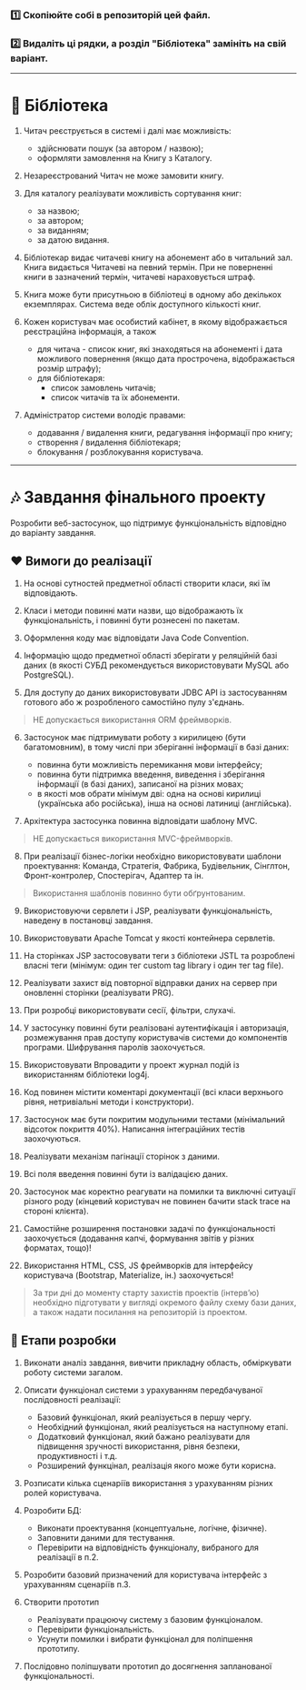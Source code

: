 ### :one: Скопіюйте собі в репозиторій цей файл.
### :two: Видаліть ці рядки, а розділ "Бібліотека" замініть на свій варіант.

---

# :musical_note: Бібліотека

1. Читач реєструється в системі і далі має можливість:
   - здійснювати пошук (за автором / назвою);
   - оформляти замовлення на Книгу з Каталогу.

2. Незареєстрований Читач не може замовити книгу.

3. Для каталогу реалізувати можливість сортування книг:
   - за назвою;
   - за автором;
   - за виданням;
   - за датою видання.

4. Бібліотекар видає читачеві книгу на абонемент або в читальний зал. Книга видається Читачеві на певний термін. При не поверненні книги в зазначений термін, читачеві нараховується штраф.

5. Книга може бути присутньою в бібліотеці в одному або декількох екземплярах. Система веде облік доступного кількості книг.

6. Кожен користувач має особистий кабінет, в якому відображається реєстраційна інформація, а також
   - для читача - список книг, які знаходяться на абонементі і дата можливого повернення (якщо дата прострочена, відображається розмір штрафу);
   - для бібліотекаря:
      - список замовлень читачів;
      - список читачів та їх абонементи.

7. Адміністратор системи володіє правами:
   - додавання / видалення книги, редагування інформації про книгу;
   - створення / видалення бібліотекаря;
   - блокування / розблокування користувача.

---

# :notes: Завдання фінального проекту 
 
Розробити веб-застосунок, що підтримує функціональність відповідно до варіанту завдання.

## :heart: Вимоги до реалізації

1. На основі сутностей предметної області створити класи, які їм відповідають.

2. Класи і методи повинні мати назви, що відображають їх функціональність, і повинні бути рознесені по пакетам.

3. Оформлення коду має відповідати Java Code Convention.

4. Інформацію щодо предметної області зберігати у реляційній базі даних (в якості СУБД рекомендується використовувати MySQL або PostgreSQL).

5. Для доступу до даних використовувати JDBC API із застосуванням готового або ж розробленого самостійно пулу з'єднань.

> НЕ допускається використання ORM фреймворків.

6. Застосунок має підтримувати роботу з кирилицею (бути багатомовним), в тому числі при зберіганні інформації в базі даних:
   - повинна бути можливість перемикання мови інтерфейсу;
   - повинна бути підтримка введення, виведення і зберігання інформації (в базі даних), записаної на різних мовах;
   - в якості мов обрати мінімум дві: одна на основі кирилиці (українська або російська), інша на основі латиниці (англійська).

7. Архітектура застосунка повинна відповідати шаблону MVC.

> НЕ допускається використання MVC-фреймворків.

8. При реалізації бізнес-логіки необхідно використовувати шаблони проектування: Команда, Стратегія, Фабрика, Будівельник, Сінглтон, Фронт-контролер, Спостерігач, Адаптер та ін.

> Використання шаблонів повинно бути обґрунтованим.

9. Використовуючи сервлети і JSP, реалізувати функціональність, наведену в постановці завдання.

10. Використовувати Apache Tomcat у якості контейнера сервлетів.

11. На сторінках JSP застосовувати теги з бібліотеки JSTL та розроблені власні теги (мінімум: один тег custom tag library і один тег tag file).

12. Реалізувати захист від повторної відправки даних на сервер при оновленні сторінки (реалізувати PRG).

13. При розробці використовувати сесії, фільтри, слухачі.

14. У застосунку повинні бути реалізовані аутентифікація і авторизація, розмежування прав доступу користувачів системи до компонентів програми. Шифрування паролів заохочується.

15. Використовувати Впровадити у проект журнал подій із використанням бібліотеки log4j.

16. Код повинен містити коментарі документації (всі класи верхнього рівня, нетривіальні методи і конструктори).

17. Застосунок має бути покритим модульними тестами (мінімальний відсоток покриття 40%). Написання інтеграційних тестів заохочуються.

18. Реалізувати механізм пагінації сторінок з даними.

19. Всі поля введення повинні бути із валідацією даних.

20. Застосунок має коректно реагувати на помилки та виключні ситуації різного роду (кінцевий користувач не повинен бачити stack trace на стороні клієнта).

21. Самостійне розширення постановки задачі по функціональності заохочується (додавання капчі, формування звітів у різних форматах, тощо)!

22. Використання HTML, CSS, JS фреймворків для інтерфейсу користувача (Bootstrap, Materialize, ін.) заохочується!
 
> За три дні до моменту старту захистів проектів (інтерв’ю) необхідно підготувати у вигляді окремого файлу схему бази даних, а також надати посилання на репозиторій із проектом.

## :green_heart: Етапи розробки

1. Виконати аналіз завдання, вивчити прикладну область, обміркувати роботу системи загалом.

2. Описати функціонал системи з урахуванням передбачуваної послідовності реалізації:
   - Базовий функціонал, який реалізується в першу чергу.
   - Необхідний функціонал, який реалізується на наступному етапі.
   - Додатковий функціонал, який бажано реалізувати для підвищення зручності використання, рівня безпеки, продуктивності і т.д.
   - Розширений функцінал, реалізація якого може бути корисна.

3. Розписати кілька сценаріїв використання з урахуванням різних ролей користувача.

4. Розробити БД:
   - Виконати проектування (концептуальне, логічне, фізичне).
   - Заповнити даними для тестування.
   - Перевірити на відповідність функціоналу, вибраного для реалізації в п.2.

5. Розробити базовий призначений для користувача інтерфейс з урахуванням сценаріїв п.3.

6. Створити прототип
   - Реалізувати працюючу систему з базовим функціоналом.
   - Перевірити функціональність.
   - Усунути помилки і вибрати функціонал для поліпшення прототипу.

7. Послідовно поліпшувати прототип до досягнення запланованої функціональності.

